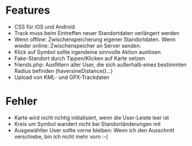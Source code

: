 Features
========

 * CSS für iOS und Android
 * Track muss beim Eintreffen neuer Standortdaten verlängert werden
 * Wenn offline: Zwischenspeicherung eigener Standortdaten. Wenn wieder online: Zwischenspeicher an Server senden.
 * Klick auf Symbol sollte irgendeine sinnvolle Aktion auslösen
 * Fake-Standort durch Tippen/Klicken auf Karte setzen
 * friends.php: Ausfiltern aller User, die sich außerhalb eines bestimmten Radius befinden (haversineDistance()...)
 * Upload von KML- und GPX-Trackdaten

Fehler
======
 
 * Karte wird nicht richtig initialisiert, wenn die User-Leiste leer ist
 * Kreis um Symbol wandert nicht bei Standortänderungen mit
 * Ausgewählter User sollte vorne bleiben: Wenn ich den Ausschnitt verschiebe, bin ich nicht mehr vorn :-(
